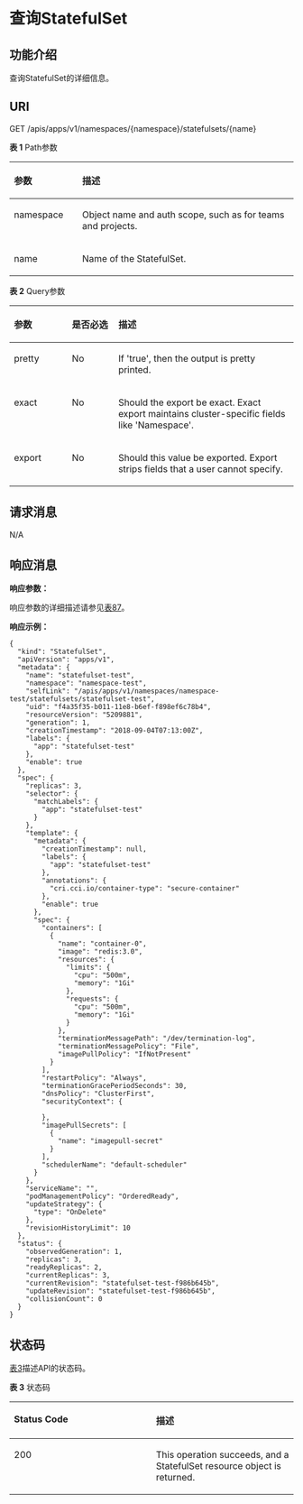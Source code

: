 # 查询StatefulSet<a name="cci_02_3031"></a>

## 功能介绍<a name="section15132207"></a>

查询StatefulSet的详细信息。

## URI<a name="section1972143"></a>

GET /apis/apps/v1/namespaces/\{namespace\}/statefulsets/\{name\}

**表 1**  Path参数

<a name="table1696332124519"></a>
<table><thead align="left"><tr id="row11961332194516"><th class="cellrowborder" valign="top" width="24%" id="mcps1.2.3.1.1"><p id="p396032144518"><a name="p396032144518"></a><a name="p396032144518"></a>参数</p>
</th>
<th class="cellrowborder" valign="top" width="76%" id="mcps1.2.3.1.2"><p id="p18962325454"><a name="p18962325454"></a><a name="p18962325454"></a>描述</p>
</th>
</tr>
</thead>
<tbody><tr id="row9960327457"><td class="cellrowborder" valign="top" width="24%" headers="mcps1.2.3.1.1 "><p id="p1496113214456"><a name="p1496113214456"></a><a name="p1496113214456"></a>namespace</p>
</td>
<td class="cellrowborder" valign="top" width="76%" headers="mcps1.2.3.1.2 "><p id="p141902036155717"><a name="p141902036155717"></a><a name="p141902036155717"></a>Object name and auth scope, such as for teams and projects.</p>
</td>
</tr>
<tr id="row13794857171116"><td class="cellrowborder" valign="top" width="24%" headers="mcps1.2.3.1.1 "><p id="p5984165818113"><a name="p5984165818113"></a><a name="p5984165818113"></a>name</p>
</td>
<td class="cellrowborder" valign="top" width="76%" headers="mcps1.2.3.1.2 "><p id="p4984175851116"><a name="p4984175851116"></a><a name="p4984175851116"></a>Name of the StatefulSet.</p>
</td>
</tr>
</tbody>
</table>

**表 2**  Query参数

<a name="d0e38675"></a>
<table><thead align="left"><tr id="row60367007"><th class="cellrowborder" valign="top" width="20.407959204079592%" id="mcps1.2.4.1.1"><p id="p65652297517"><a name="p65652297517"></a><a name="p65652297517"></a>参数</p>
</th>
<th class="cellrowborder" valign="top" width="16.328367163283673%" id="mcps1.2.4.1.2"><p id="p165661629135114"><a name="p165661629135114"></a><a name="p165661629135114"></a>是否必选</p>
</th>
<th class="cellrowborder" valign="top" width="63.26367363263674%" id="mcps1.2.4.1.3"><p id="p14567629115114"><a name="p14567629115114"></a><a name="p14567629115114"></a>描述</p>
</th>
</tr>
</thead>
<tbody><tr id="row24030130"><td class="cellrowborder" valign="top" width="20.407959204079592%" headers="mcps1.2.4.1.1 "><p id="p283486"><a name="p283486"></a><a name="p283486"></a>pretty</p>
</td>
<td class="cellrowborder" valign="top" width="16.328367163283673%" headers="mcps1.2.4.1.2 "><p id="p22962431"><a name="p22962431"></a><a name="p22962431"></a>No</p>
</td>
<td class="cellrowborder" valign="top" width="63.26367363263674%" headers="mcps1.2.4.1.3 "><p id="p48017661"><a name="p48017661"></a><a name="p48017661"></a>If 'true', then the output is pretty printed.</p>
</td>
</tr>
<tr id="row29505770"><td class="cellrowborder" valign="top" width="20.407959204079592%" headers="mcps1.2.4.1.1 "><p id="p41157182"><a name="p41157182"></a><a name="p41157182"></a>exact</p>
</td>
<td class="cellrowborder" valign="top" width="16.328367163283673%" headers="mcps1.2.4.1.2 "><p id="p45397409"><a name="p45397409"></a><a name="p45397409"></a>No</p>
</td>
<td class="cellrowborder" valign="top" width="63.26367363263674%" headers="mcps1.2.4.1.3 "><p id="p53311550"><a name="p53311550"></a><a name="p53311550"></a>Should the export be exact. Exact export maintains cluster-specific fields like 'Namespace'.</p>
</td>
</tr>
<tr id="row10041905"><td class="cellrowborder" valign="top" width="20.407959204079592%" headers="mcps1.2.4.1.1 "><p id="p8087957"><a name="p8087957"></a><a name="p8087957"></a>export</p>
</td>
<td class="cellrowborder" valign="top" width="16.328367163283673%" headers="mcps1.2.4.1.2 "><p id="p51144774"><a name="p51144774"></a><a name="p51144774"></a>No</p>
</td>
<td class="cellrowborder" valign="top" width="63.26367363263674%" headers="mcps1.2.4.1.3 "><p id="p49085995"><a name="p49085995"></a><a name="p49085995"></a>Should this value be exported. Export strips fields that a user cannot specify.</p>
</td>
</tr>
</tbody>
</table>

## 请求消息<a name="section17749294"></a>

N/A

## 响应消息<a name="section25525926"></a>

**响应参数：**

响应参数的详细描述请参见[表87](公共参数.md#d0e37568)。

**响应示例：**

```
{
  "kind": "StatefulSet",
  "apiVersion": "apps/v1",
  "metadata": {
    "name": "statefulset-test",
    "namespace": "namespace-test",
    "selfLink": "/apis/apps/v1/namespaces/namespace-test/statefulsets/statefulset-test",
    "uid": "f4a35f35-b011-11e8-b6ef-f898ef6c78b4",
    "resourceVersion": "5209881",
    "generation": 1,
    "creationTimestamp": "2018-09-04T07:13:00Z",
    "labels": {
      "app": "statefulset-test"
    },
    "enable": true
  },
  "spec": {
    "replicas": 3,
    "selector": {
      "matchLabels": {
        "app": "statefulset-test"
      }
    },
    "template": {
      "metadata": {
        "creationTimestamp": null,
        "labels": {
          "app": "statefulset-test"
        },
        "annotations": {
          "cri.cci.io/container-type": "secure-container"
        },
        "enable": true
      },
      "spec": {
        "containers": [
          {
            "name": "container-0",
            "image": "redis:3.0",
            "resources": {
              "limits": {
                "cpu": "500m",
                "memory": "1Gi"
              },
              "requests": {
                "cpu": "500m",
                "memory": "1Gi"
              }
            },
            "terminationMessagePath": "/dev/termination-log",
            "terminationMessagePolicy": "File",
            "imagePullPolicy": "IfNotPresent"
          }
        ],
        "restartPolicy": "Always",
        "terminationGracePeriodSeconds": 30,
        "dnsPolicy": "ClusterFirst",
        "securityContext": {

        },
        "imagePullSecrets": [
          {
            "name": "imagepull-secret"
          }
        ],
        "schedulerName": "default-scheduler"
      }
    },
    "serviceName": "",
    "podManagementPolicy": "OrderedReady",
    "updateStrategy": {
      "type": "OnDelete"
    },
    "revisionHistoryLimit": 10
  },
  "status": {
    "observedGeneration": 1,
    "replicas": 3,
    "readyReplicas": 2,
    "currentReplicas": 3,
    "currentRevision": "statefulset-test-f986b645b",
    "updateRevision": "statefulset-test-f986b645b",
    "collisionCount": 0
  }
}
```

## 状态码<a name="section28406742"></a>

[表3](#d0e38773)描述API的状态码。

**表 3**  状态码

<a name="d0e38773"></a>
<table><thead align="left"><tr id="row48797355"><th class="cellrowborder" valign="top" width="50%" id="mcps1.2.3.1.1"><p id="p60271674"><a name="p60271674"></a><a name="p60271674"></a>Status Code</p>
</th>
<th class="cellrowborder" valign="top" width="50%" id="mcps1.2.3.1.2"><p id="p50167450"><a name="p50167450"></a><a name="p50167450"></a>描述</p>
</th>
</tr>
</thead>
<tbody><tr id="row37031667"><td class="cellrowborder" valign="top" width="50%" headers="mcps1.2.3.1.1 "><p id="p46775020"><a name="p46775020"></a><a name="p46775020"></a>200</p>
</td>
<td class="cellrowborder" valign="top" width="50%" headers="mcps1.2.3.1.2 "><p id="p30680237"><a name="p30680237"></a><a name="p30680237"></a>This operation succeeds, and a StatefulSet resource object is returned.</p>
</td>
</tr>
</tbody>
</table>

